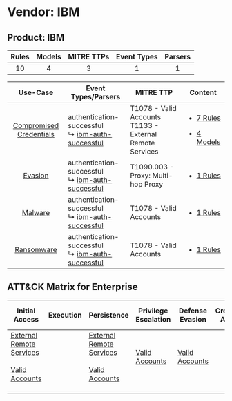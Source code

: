 Vendor: IBM
===========
Product: IBM
------------
| Rules | Models | MITRE TTPs | Event Types | Parsers |
|:-----:|:------:|:----------:|:-----------:|:-------:|
|  10   |   4    |     3      |      1      |    1    |

|                                  Use-Case                                  | Event Types/Parsers                                                                                      | MITRE TTP                                                      | Content                                                                                                    |
|:--------------------------------------------------------------------------:| -------------------------------------------------------------------------------------------------------- | -------------------------------------------------------------- | ---------------------------------------------------------------------------------------------------------- |
| [Compromised Credentials](../../../UseCases/uc_compromised_credentials.md) |  authentication-successful<br> ↳ [ibm-auth-successful](Parsers/parserContent_ibm-auth-successful.md)<br> | T1078 - Valid Accounts<br>T1133 - External Remote Services<br> | [<ul><li>7 Rules</li></ul><ul><li>4 Models</li></ul>](Rules_Models/r_m_ibm_ibm_Compromised_Credentials.md) |
|                 [Evasion](../../../UseCases/uc_evasion.md)                 |  authentication-successful<br> ↳ [ibm-auth-successful](Parsers/parserContent_ibm-auth-successful.md)<br> | T1090.003 - Proxy: Multi-hop Proxy<br>                         | [<ul><li>1 Rules</li></ul>](Rules_Models/r_m_ibm_ibm_Evasion.md)                                           |
|                 [Malware](../../../UseCases/uc_malware.md)                 |  authentication-successful<br> ↳ [ibm-auth-successful](Parsers/parserContent_ibm-auth-successful.md)<br> | T1078 - Valid Accounts<br>                                     | [<ul><li>1 Rules</li></ul>](Rules_Models/r_m_ibm_ibm_Malware.md)                                           |
|              [Ransomware](../../../UseCases/uc_ransomware.md)              |  authentication-successful<br> ↳ [ibm-auth-successful](Parsers/parserContent_ibm-auth-successful.md)<br> | T1078 - Valid Accounts<br>                                     | [<ul><li>1 Rules</li></ul>](Rules_Models/r_m_ibm_ibm_Ransomware.md)                                        |

ATT&CK Matrix for Enterprise
----------------------------
| Initial Access                                                                                                                                   | Execution | Persistence                                                                                                                                      | Privilege Escalation                                                | Defense Evasion                                                     | Credential Access | Discovery | Lateral Movement | Collection | Command and Control                                                                                                                       | Exfiltration | Impact |
| ------------------------------------------------------------------------------------------------------------------------------------------------ | --------- | ------------------------------------------------------------------------------------------------------------------------------------------------ | ------------------------------------------------------------------- | ------------------------------------------------------------------- | ----------------- | --------- | ---------------- | ---------- | ----------------------------------------------------------------------------------------------------------------------------------------- | ------------ | ------ |
| [External Remote Services](https://attack.mitre.org/techniques/T1133)<br><br>[Valid Accounts](https://attack.mitre.org/techniques/T1078)<br><br> |           | [External Remote Services](https://attack.mitre.org/techniques/T1133)<br><br>[Valid Accounts](https://attack.mitre.org/techniques/T1078)<br><br> | [Valid Accounts](https://attack.mitre.org/techniques/T1078)<br><br> | [Valid Accounts](https://attack.mitre.org/techniques/T1078)<br><br> |                   |           |                  |            | [Proxy: Multi-hop Proxy](https://attack.mitre.org/techniques/T1090/003)<br><br>[Proxy](https://attack.mitre.org/techniques/T1090)<br><br> |              |        |